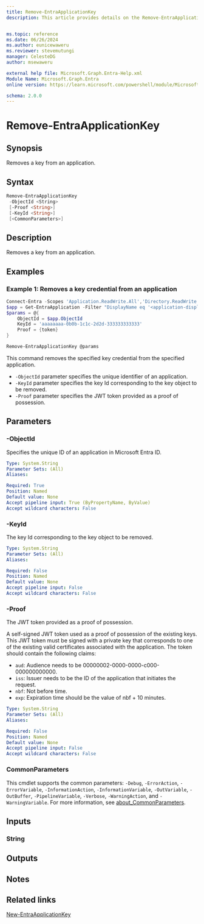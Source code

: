 ```yaml
---
title: Remove-EntraApplicationKey
description: This article provides details on the Remove-EntraApplicationKey command.


ms.topic: reference
ms.date: 06/26/2024
ms.author: eunicewaweru
ms.reviewer: stevemutungi
manager: CelesteDG
author: msewaweru

external help file: Microsoft.Graph.Entra-Help.xml
Module Name: Microsoft.Graph.Entra
online version: https://learn.microsoft.com/powershell/module/Microsoft.Graph.Entra/Remove-EntraApplicationKey

schema: 2.0.0
---
```


# Remove-EntraApplicationKey

## Synopsis

Removes a key from an application.

## Syntax

```powershell
Remove-EntraApplicationKey
 -ObjectId <String>
 [-Proof <String>]
 [-KeyId <String>]
 [<CommonParameters>]
```

## Description

Removes a key from an application.

## Examples

### Example 1: Removes a key credential from an application

```powershell
Connect-Entra -Scopes 'Application.ReadWrite.All','Directory.ReadWrite.All'
$app = Get-EntraApplication -Filter "DisplayName eq '<application-display-name>'"
$params = @{
    ObjectId = $app.ObjectId
    KeyId = 'aaaaaaaa-0b0b-1c1c-2d2d-333333333333'
    Proof = {token}
}

Remove-EntraApplicationKey @params
```

This command removes the specified key credential from the specified application.

- `-ObjectId` parameter specifies the unique identifier of an application.
- `-KeyId` parameter specifies the key Id corresponding to the key object to be removed.
- `-Proof` parameter specifies the JWT token provided as a proof of possession.

## Parameters

### -ObjectId

Specifies the unique ID of an application in Microsoft Entra ID.

```yaml
Type: System.String
Parameter Sets: (All)
Aliases:

Required: True
Position: Named
Default value: None
Accept pipeline input: True (ByPropertyName, ByValue)
Accept wildcard characters: False
```

### -KeyId

The key Id corresponding to the key object to be removed.

```yaml
Type: System.String
Parameter Sets: (All)
Aliases:

Required: False
Position: Named
Default value: None
Accept pipeline input: False
Accept wildcard characters: False
```

### -Proof

The JWT token provided as a proof of possession.

A self-signed JWT token used as a proof of possession of the existing keys. This JWT token must be signed with a private key that corresponds to one of the existing valid certificates associated with the application. The token should contain the following claims:

- `aud`: Audience needs to be 00000002-0000-0000-c000-000000000000.
- `iss`: Issuer needs to be the ID of the application that initiates the request.
- `nbf`: Not before time.
- `exp`: Expiration time should be the value of nbf + 10 minutes.

```yaml
Type: System.String
Parameter Sets: (All)
Aliases:

Required: False
Position: Named
Default value: None
Accept pipeline input: False
Accept wildcard characters: False
```

### CommonParameters

This cmdlet supports the common parameters: `-Debug`, `-ErrorAction`, `-ErrorVariable`, `-InformationAction`, `-InformationVariable`, `-OutVariable`, `-OutBuffer`, `-PipelineVariable`, `-Verbose`, `-WarningAction`, and `-WarningVariable`. For more information, see [about_CommonParameters](https://go.microsoft.com/fwlink/?LinkID=113216).

## Inputs

### String

## Outputs

## Notes

## Related links

[New-EntraApplicationKey](New-EntraApplicationKey.md)
